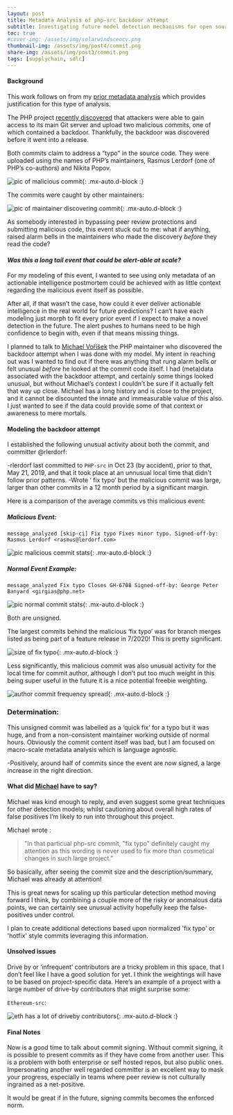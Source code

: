 ```yaml
---
layout: post
title: Metadata Analysis of php-src backdoor attempt
subtitle: Investigating future model detection mechanisms for open source project repositories
toc: true
#cover-img: /assets/img/solarwindsceocv.png
thumbnail-img: /assets/img/post4/commit.png
share-img: /assets/img/post3/commit.png
tags: [supplychain, sdlc]
---
```


#### Background
This work follows on from my [prior metadata analysis](https://5stars217.github.io/2021-05-03-metadata-analysis-flatmap/) which provides justification for this type of analysis.

The PHP project [recently discovered](https://github.com/php/php-src/commit/2b0f239b211c7544ebc7a4cd2c977a5b7a11ed8a) that attackers were able to gain access to its main Git server and upload two malicious commits, one of which contained a backdoor. Thankfully, the backdoor was discovered before it went into a release.

Both commits claim to address a “typo” in the source code. They were uploaded using the names of PHP’s maintainers, Rasmus Lerdorf (one of PHP’s co-authors) and Nikita Popov.

![pic of malicious commit](/assets/img/post4/commit.png){: .mx-auto.d-block :}  

The commits were caught by other maintainers:

![pic of maintainer discovering commit](/assets/img/post4/phpdiscovery.png){: .mx-auto.d-block :}  

As somebody interested in bypassing peer review protections and submitting malicious code, this event stuck out to me: what if anything, raised alarm bells in the maintainers who made the discovery _before_ they read the code?

####   _Was this a long tail event that could be alert-able at scale?_


For my modeling of this event, I wanted to see using only metadata of an actionable intelligence postmortem could be achieved with as little context regarding the malicious event itself as possible.


  After all, if that wasn’t the case, how could it ever deliver actionable intelligence in the real world for future predictions?  I can’t have each modeling just morph to fit every prior event if I expect to make a novel detection in the future. The alert pushes to humans need to be high confidence to begin with, even if that means missing things.


I planned to talk to [Michael Voříšek](https://github.com/mvorisek) the PHP maintainer who discovered the backdoor attempt when I was done with my model. My intent in reaching out was I wanted to find out if there was anything that rung alarm bells or felt unusual _before_ he looked at the commit code itself. I had  (meta)data associated with the backdoor attempt, and certainly some things looked unusual, but without Michael’s context I couldn’t be sure if it actually felt that way up close.
Michael has a long history and is close to the project, and it cannot be discounted the innate and immeasurable value of this also. I just wanted to see if the data could provide some of that context or awareness to mere mortals.

#### Modeling the backdoor attempt

I established the following unusual activity about both the commit, and committer @rlerdorf:

-rlerdorf last committed to `PHP-src` in Oct 23 (by accident), prior to that, May 21, 2019, and that it took place at an unnusual local time that didn't follow prior patterns.
-Wrote ‘ fix typo’ but the malicious commit was large, larger than other commits in a 12 month period by a significant margin.


Here is a comparison of the average commits vs this malicious event:

##### Malicious Event:

`message_analyzed
[skip-ci] Fix typo
Fixes minor typo.
Signed-off-by: Rasmus Lerdorf <rasmus@lerdorf.com>`


![pic malicious commit stats](/assets/img/post4/thebadcommit.png){: .mx-auto.d-block :}  

##### Normal Event Example:

`message_analyzed
Fix typo
Closes GH-6708
Signed-off-by: George Peter Banyard <girgias@php.net>`

![pic normal commit stats](/assets/img/post4/normaltypofixcount.png){: .mx-auto.d-block :}  

Both are unsigned.


The largest commits behind the malicious ‘fix typo’ was for branch merges listed as being part of a feature release in 7/2020!
This is pretty significant.

![size of fix typo](/assets/img/post4/fixtypocomparo.png){: .mx-auto.d-block :}  

Less significantly, this malicious commit was also unusual activity for the local time for commit author, although I don’t put too much weight in this being super useful in the future it is a nice potential freebie weighting.

![author commit frequency spread](/assets/img/post4/authorcommits.png){: .mx-auto.d-block :}  

### Determination:

This unsigned commit was labelled as a ‘quick fix’ for a typo but it was huge, and from a non-consistent maintainer working outside of normal hours.
Obviously the commit content itself was bad, but I am focused on macro-scale metadata analysis which is language agnostic.

   -Positively, around half of commits since the event are now signed, a large increase in  the right direction.

#### What did [Michael](https://github.com/mvorisek) have to say?

Michael was kind enough to reply, and even suggest some great techniques for other detection models; whilst cautioning about overall high rates of false positives I’m likely to run into throughout this project.

Michael wrote :

>”In that particual php-src commit, "fix typo" definitely caught my attention as this wording is never used to fix more than cosmetical changes in such large project.”


So basically, after seeing the commit size and the description/summary, Michael was already at attention!

This is great news for scaling up this particular detection method moving forward I think, by combining a couple more of the risky or anomalous data points, we can certainly see unusual activity hopefully keep the false-positives under control.

I plan to create additional detections based upon normalized 'fix typo' or 'hotfix' style commits leveraging this information.

#### Unsolved issues

Drive by or ‘infrequent’ contributors are a tricky problem in this space, that I don’t feel like I have a good solution for yet. I think the weightings will have to be based on project-specific data.  Here’s an example of a project with a large number of drive-by contributors that might surprise some:


`Ethereum-src`:

![eth has a lot of driveby contributors](/assets/img/post4/ethdriveby.png){: .mx-auto.d-block :}  


#### Final Notes


Now is a good time to talk about commit signing. Without commit signing, it is possible to present commits as if they have come from another user.
This is a problem with both enterprise or self hosted repos,  but also public ones. Impersonating another well regarded committer is an excellent way to mask your progress, especially in teams where peer review is not culturally ingrained as a net-positive.

It would be great if in the future, signing commits becomes the enforced norm.
